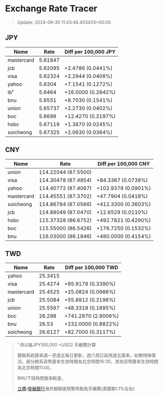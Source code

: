# Exchange Rate Tracer

> Update: 2024-09-30 11:43:48.403433+00:00

## JPY

| Name       |    Rate | Diff per 100,000 JPY   |
|------------|---------|------------------------|
| mastercard | 5.61847 |                        |
| jcb        | 5.62095 | +2.4786 (0.0441%)      |
| visa       | 5.62324 | +2.2944 (0.0408%)      |
| yahoo      | 5.6304  | +7.1541 (0.1272%)      |
| ib¹        | 5.6464  | +16.0000 (0.2842%)     |
| bnu        | 5.6551  | +8.7030 (0.1541%)      |
| union      | 5.65737 | +2.2730 (0.0402%)      |
| boc        | 5.6698  | +12.4270 (0.2197%)     |
| hsbc       | 5.67119 | +1.3870 (0.0245%)      |
| soicheong  | 5.67325 | +2.0630 (0.0364%)      |

## CNY

| Name       | Rate                | Diff per 100,000 CNY   |
|------------|---------------------|------------------------|
| union      | 114.22044	(87.5500) |                        |
| visa       | 114.30478	(87.4854) | +84.3367 (0.0738%)     |
| yahoo      | 114.40772	(87.4067) | +102.9379 (0.0901%)    |
| mastercard | 114.45551	(87.3702) | +47.7904 (0.0418%)     |
| soicheong  | 114.86784	(87.0566) | +412.3300 (0.3603%)    |
| jcb        | 114.88049	(87.0470) | +12.6529 (0.0110%)     |
| hsbc       | 115.37328	(86.6752) | +492.7821 (0.4290%)    |
| boc        | 115.55000	(86.5426) | +176.7250 (0.1532%)    |
| bnu        | 116.03000	(86.1846) | +480.0000 (0.4154%)    |

## TWD

| Name       |    Rate | Diff per 100,000 TWD   |
|------------|---------|------------------------|
| yahoo      | 25.3415 |                        |
| visa       | 25.4274 | +85.9178 (0.3390%)     |
| mastercard | 25.4525 | +25.0824 (0.0986%)     |
| jcb        | 25.5084 | +55.8912 (0.2196%)     |
| union      | 25.5567 | +48.3318 (0.1895%)     |
| boc        | 26.298  | +741.2870 (2.9006%)    |
| bnu        | 26.53   | +232.0000 (0.8822%)    |
| soicheong  | 26.6127 | +82.7000 (0.3117%)     |


> ¹ IB以每JPY100,000 +USD2 手續費計算
>
> 銀聯系統匯率週一至週五每日更新，週六周日延用週五匯率。如無特殊情況，部分歐系貨幣匯率生效時間為北京時間16:30，其他貨幣匯率生效時間為北京時間11:00。
>
> BNU下班時間匯率較差。
>
> [立橋](https://www.wlbank.com.mo/uploads/ueditor/file/20181211/1544536513900230.pdf)/[發展銀行](https://www.mdb.com.mo/Service_Charges_20230728.pdf)海外銀聯提現暫時豁免手續費(貴銀聯1.1%左右)

